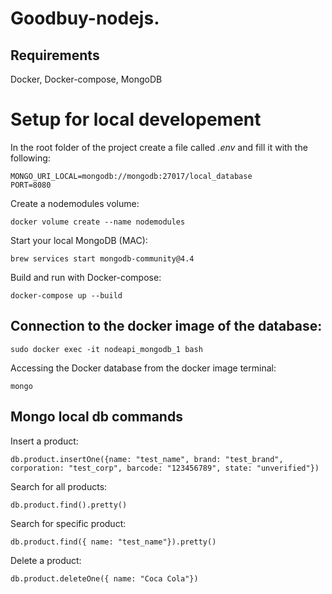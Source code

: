 # Goodbuy-nodejs.

## Requirements 
Docker, Docker-compose, MongoDB 

# Setup for local developement

In the root folder of the project create a file called *.env* and fill it with the following:
```
MONGO_URI_LOCAL=mongodb://mongodb:27017/local_database
PORT=8080
```
Create a nodemodules volume:
```
docker volume create --name nodemodules
```
Start your local MongoDB (MAC):
```
brew services start mongodb-community@4.4
```
Build and run with Docker-compose:
```
docker-compose up --build
```

## Connection to the docker image of the database:
```
sudo docker exec -it nodeapi_mongodb_1 bash
```
Accessing the Docker database from the docker image terminal:
```
mongo
```

## Mongo local db commands

Insert a product:
```
db.product.insertOne({name: "test_name", brand: "test_brand", corporation: "test_corp", barcode: "123456789", state: "unverified"})
```
Search for all products:
```
db.product.find().pretty()
```
Search for specific product:
```
db.product.find({ name: "test_name"}).pretty()
```
Delete a product:
```
db.product.deleteOne({ name: "Coca Cola"})
```

